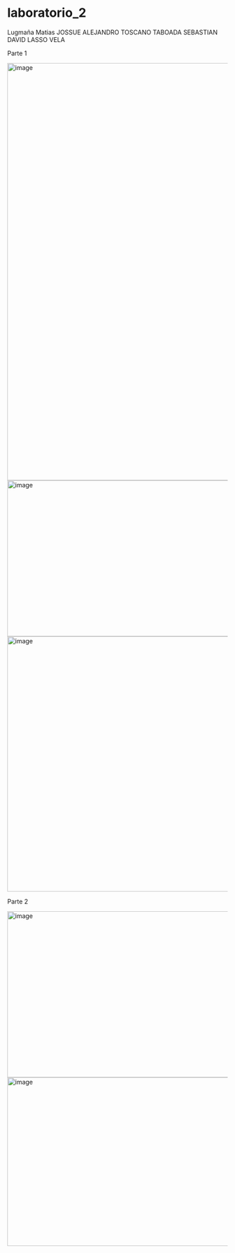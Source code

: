# laboratorio_2

Lugmaña Matias
JOSSUE ALEJANDRO TOSCANO TABOADA
SEBASTIAN DAVID LASSO VELA

Parte 1

<img width="1280" height="955" alt="image" src="https://github.com/user-attachments/assets/d527b258-4924-4987-90d9-1933537bd182" />
<img width="1280" height="357" alt="image" src="https://github.com/user-attachments/assets/38eef2da-a47b-4eee-8ea0-2ea6209cac51" />
<img width="926" height="584" alt="image" src="https://github.com/user-attachments/assets/f5b6cca1-533d-494e-a5da-942344338c7d" />

Parte 2

<img width="1280" height="380" alt="image" src="https://github.com/user-attachments/assets/634f9a7a-bb57-47b6-89dc-a75bfab12b72" />
<img width="1280" height="386" alt="image" src="https://github.com/user-attachments/assets/4484ff18-7968-4e3f-885f-2305b09fc9cc" />




